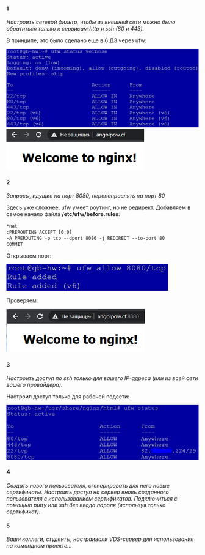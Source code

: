 #### 1
*Настроить сетевой фильтр, чтобы из внешней сети можно было обратиться только к сервисам http и ssh (80 и 443).*

В принципе, это было сделано еще в 6 ДЗ через ufw:

![](8-1.PNG)
![](8-2.PNG)

#### 2
*Запросы, идущие на порт 8080, перенаправлять на порт 80*

Здесь уже сложнее, ufw умеет роутинг, но не редирект. Добавляем в самое начало файла **/etc/ufw/before.rules**:

    *nat
    :PREROUTING ACCEPT [0:0]
    -A PREROUTING -p tcp --dport 8080 -j REDIRECT --to-port 80
    COMMIT

Открываем порт:

![](8-3.PNG)

Проверяем:

![](8-4.PNG)

#### 3
*Настроить доступ по ssh только для вашего IP-адреса (или из всей сети вашего провайдера).*

Настроил доступ только для рабочей подсети:

![](8-5.PNG)

#### 4
*Создать нового пользователя, сгенерировать для него новые сертификаты. Настроить доступ на сервер вновь созданного пользователя с использованием сертификатов. Подключиться с помощью putty или ssh без ввода пароля (используя только сертификат).*


#### 5
*Ваши коллеги, студенты, настраивали VDS-сервер для использования на командном проекте...*
